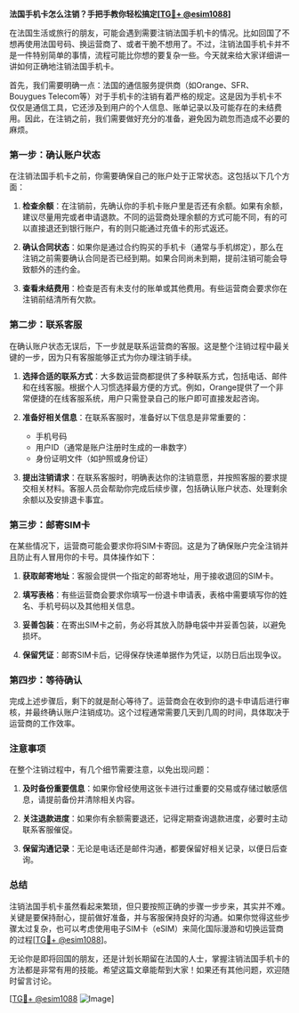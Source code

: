 **法国手机卡怎么注销？手把手教你轻松搞定[[TG💪+ @esim1088](https://t.me/s/esim1088)]**

在法国生活或旅行的朋友，可能会遇到需要注销法国手机卡的情况。比如回国了不想再使用法国号码、换运营商了、或者干脆不想用了。不过，注销法国手机卡并不是一件特别简单的事情，流程可能比你想的要复杂一些。今天就来给大家详细讲一讲如何正确地注销法国手机卡。

首先，我们需要明确一点：法国的通信服务提供商（如Orange、SFR、Bouygues Telecom等）对于手机卡的注销有着严格的规定。这是因为手机卡不仅仅是通信工具，它还涉及到用户的个人信息、账单记录以及可能存在的未结费用。因此，在注销之前，我们需要做好充分的准备，避免因为疏忽而造成不必要的麻烦。

### **第一步：确认账户状态**

在注销法国手机卡之前，你需要确保自己的账户处于正常状态。这包括以下几个方面：

1. **检查余额**：在注销前，先确认你的手机卡账户里是否还有余额。如果有余额，建议尽量用完或者申请退款。不同的运营商处理余额的方式可能不同，有的可以直接退还到银行账户，有的则只能通过充值卡的形式返还。

2. **确认合同状态**：如果你是通过合约购买的手机卡（通常与手机绑定），那么在注销之前需要确认合同是否已经到期。如果合同尚未到期，提前注销可能会导致额外的违约金。

3. **查看未结费用**：检查是否有未支付的账单或其他费用。有些运营商会要求你在注销前结清所有欠款。

### **第二步：联系客服**

在确认账户状态无误后，下一步就是联系运营商的客服。这是整个注销过程中最关键的一步，因为只有客服能够正式为你办理注销手续。

1. **选择合适的联系方式**：大多数运营商都提供了多种联系方式，包括电话、邮件和在线客服。根据个人习惯选择最方便的方式。例如，Orange提供了一个非常便捷的在线客服系统，用户只需登录自己的账户即可直接发起咨询。

2. **准备好相关信息**：在联系客服时，准备好以下信息是非常重要的：
   - 手机号码
   - 用户ID（通常是账户注册时生成的一串数字）
   - 身份证明文件（如护照或身份证）

3. **提出注销请求**：在联系客服时，明确表达你的注销意愿，并按照客服的要求提交相关材料。客服人员会帮助你完成后续步骤，包括确认账户状态、处理剩余余额以及安排退卡事宜。

### **第三步：邮寄SIM卡**

在某些情况下，运营商可能会要求你将SIM卡寄回。这是为了确保账户完全注销并且防止有人冒用你的卡号。具体操作如下：

1. **获取邮寄地址**：客服会提供一个指定的邮寄地址，用于接收退回的SIM卡。

2. **填写表格**：有些运营商会要求你填写一份退卡申请表，表格中需要填写你的姓名、手机号码以及其他相关信息。

3. **妥善包装**：在寄出SIM卡之前，务必将其放入防静电袋中并妥善包装，以避免损坏。

4. **保留凭证**：邮寄SIM卡后，记得保存快递单据作为凭证，以防日后出现争议。

### **第四步：等待确认**

完成上述步骤后，剩下的就是耐心等待了。运营商会在收到你的退卡申请后进行审核，并最终确认账户注销成功。这个过程通常需要几天到几周的时间，具体取决于运营商的工作效率。

### **注意事项**

在整个注销过程中，有几个细节需要注意，以免出现问题：

1. **及时备份重要信息**：如果你曾经使用这张卡进行过重要的交易或存储过敏感信息，请提前备份并清除相关内容。

2. **关注退款进度**：如果你有余额需要退还，记得定期查询退款进度，必要时主动联系客服催促。

3. **保留沟通记录**：无论是电话还是邮件沟通，都要保留好相关记录，以便日后查询。

### **总结**

注销法国手机卡虽然看起来繁琐，但只要按照正确的步骤一步步来，其实并不难。关键是要保持耐心，提前做好准备，并与客服保持良好的沟通。如果你觉得这些步骤太过复杂，也可以考虑使用电子SIM卡（eSIM）来简化国际漫游和切换运营商的过程[[TG💪+ @esim1088](https://t.me/s/esim1088)]。

无论你是即将回国的朋友，还是计划长期留在法国的人士，掌握注销法国手机卡的方法都是非常有用的技能。希望这篇文章能帮到大家！如果还有其他问题，欢迎随时留言讨论。

[[TG💪+ @esim1088](https://t.me/s/esim1088) ![Image](https://i.postimg.cc/4NQfJmqS/Snipaste-2025-05-13-00-14-12.png)]